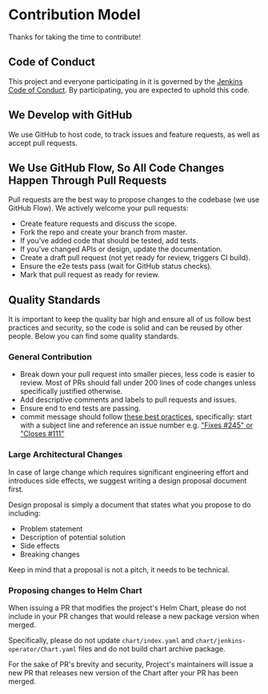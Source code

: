 # Contribution Model

Thanks for taking the time to contribute!

## Code of Conduct

This project and everyone participating in it is governed by the [Jenkins Code of Conduct](CODE_OF_CONDUCT.md). By participating, you are expected to uphold this code. 

## We Develop with GitHub
We use GitHub to host code, to track issues and feature requests, as well as accept pull requests.

## We Use GitHub Flow, So All Code Changes Happen Through Pull Requests
Pull requests are the best way to propose changes to the codebase (we use GitHub Flow). We actively welcome your pull requests:

- Create feature requests and discuss the scope.
- Fork the repo and create your branch from master.
- If you’ve added code that should be tested, add tests.
- If you’ve changed APIs or design, update the documentation.
- Create a draft pull request (not yet ready for review, triggers CI build).
- Ensure the e2e tests pass (wait for GitHub status checks).
- Mark that pull request as ready for review.

## Quality Standards
It is important to keep the quality bar high and ensure all of us follow best practices and security, so the code is solid and can be reused by other people. Below you can find some quality standards.

### General Contribution

- Break down your pull request into smaller pieces, less code is easier to review. Most of PRs should fall under 200 lines of code changes unless specifically justified otherwise.
- Add descriptive comments and labels to pull requests and issues.
- Ensure end to end tests are passing.
- commit message should follow [these best practices](https://chris.beams.io/posts/git-commit/), specifically: start with a subject line and reference an issue number e.g. ["Fixes #245" or "Closes #111"](https://help.github.com/articles/closing-issues-using-keywords/)

### Large Architectural Changes
In case of large change which requires significant engineering effort and introduces side effects, we suggest writing a design proposal document first.

Design proposal is simply a document that states what you propose to do including:

- Problem statement
- Description of potential solution
- Side effects
- Breaking changes

Keep in mind that a proposal is not a pitch, it needs to be technical.

### Proposing changes to Helm Chart
When issuing a PR that modifies the project's Helm Chart, please do not include in your PR changes that would release a new package version when merged.

Specifically, please do not update `chart/index.yaml` and `chart/jenkins-operator/Chart.yaml` files and do not build chart archive package.

For the sake of PR's brevity and security, Project's maintainers will issue a new PR that releases new version of the Chart after your PR has been merged.